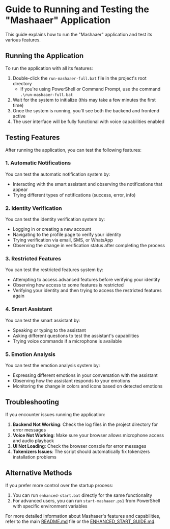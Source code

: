# Guide to Running and Testing the "Mashaaer" Application

This guide explains how to run the "Mashaaer" application and test its various features.

## Running the Application

To run the application with all its features:

1. Double-click the `run-mashaaer-full.bat` file in the project's root directory
   - If you're using PowerShell or Command Prompt, use the command `.\run-mashaaer-full.bat`
2. Wait for the system to initialize (this may take a few minutes the first time)
3. Once the system is running, you'll see both the backend and frontend active
4. The user interface will be fully functional with voice capabilities enabled

## Testing Features

After running the application, you can test the following features:

### 1. Automatic Notifications

You can test the automatic notification system by:
- Interacting with the smart assistant and observing the notifications that appear
- Trying different types of notifications (success, error, info)

### 2. Identity Verification

You can test the identity verification system by:
- Logging in or creating a new account
- Navigating to the profile page to verify your identity
- Trying verification via email, SMS, or WhatsApp
- Observing the change in verification status after completing the process

### 3. Restricted Features

You can test the restricted features system by:
- Attempting to access advanced features before verifying your identity
- Observing how access to some features is restricted
- Verifying your identity and then trying to access the restricted features again

### 4. Smart Assistant

You can test the smart assistant by:
- Speaking or typing to the assistant
- Asking different questions to test the assistant's capabilities
- Trying voice commands if a microphone is available

### 5. Emotion Analysis

You can test the emotion analysis system by:
- Expressing different emotions in your conversation with the assistant
- Observing how the assistant responds to your emotions
- Monitoring the change in colors and icons based on detected emotions

## Troubleshooting

If you encounter issues running the application:

1. **Backend Not Working**: Check the log files in the project directory for error messages
2. **Voice Not Working**: Make sure your browser allows microphone access and audio playback
3. **UI Not Loading**: Check the browser console for error messages
4. **Tokenizers Issues**: The script should automatically fix tokenizers installation problems

## Alternative Methods

If you prefer more control over the startup process:

1. You can run `enhanced-start.bat` directly for the same functionality
2. For advanced users, you can run `start-mashaaer.ps1` from PowerShell with specific environment variables

For more detailed information about Mashaaer's features and capabilities, refer to the main [README.md](../README.md) file or the [ENHANCED_START_GUIDE.md](../ENHANCED_START_GUIDE.md).